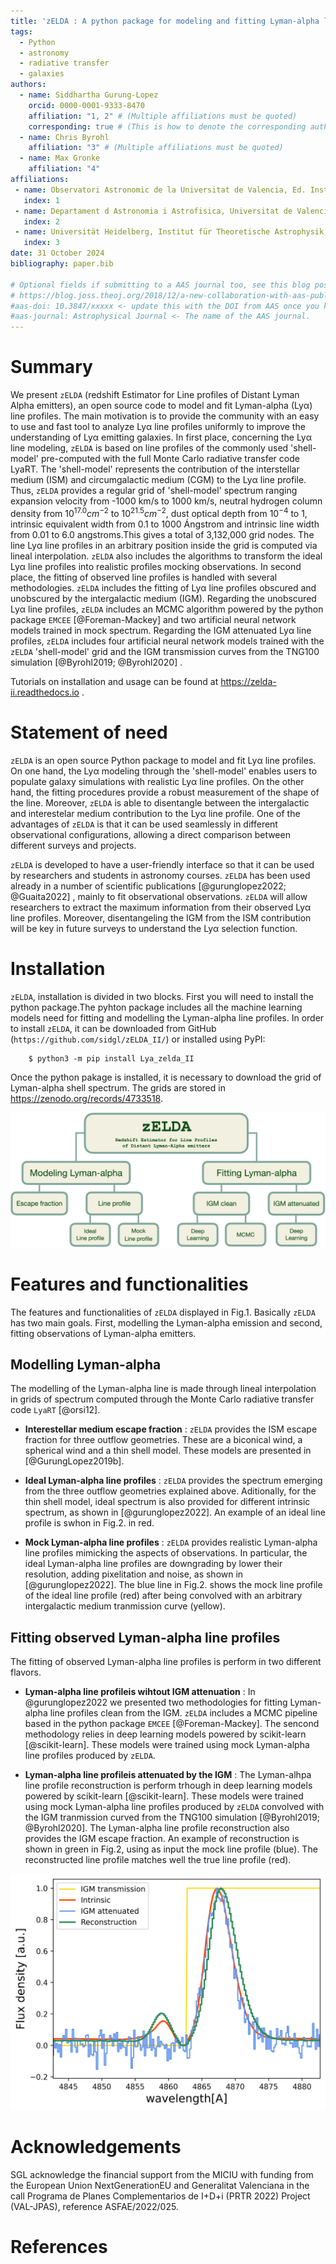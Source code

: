 ```yaml
---
title: 'zELDA : A python package for modeling and fitting Lyman-alpha line profiles.'
tags:
  - Python
  - astronomy
  - radiative transfer
  - galaxies
authors:
  - name: Siddhartha Gurung-Lopez    
    orcid: 0000-0001-9333-8470
    affiliation: "1, 2" # (Multiple affiliations must be quoted)
    corresponding: true # (This is how to denote the corresponding author)
  - name: Chris Byrohl
    affiliation: "3" # (Multiple affiliations must be quoted)
  - name: Max Gronke
    affiliation: "4"
affiliations:
 - name: Observatori Astronomic de la Universitat de Valencia, Ed. Instituts d’Investigacio, Parc Cientific. C/ Catedratico Jose Beltran, n2, 46980 Paterna, Valencia, Spain
   index: 1
 - name: Departament d Astronomia i Astrofisica, Universitat de Valencia, 46100 Burjassot, Spain
   index: 2
 - name: Universität Heidelberg, Institut für Theoretische Astrophysik, ZAH, Albert-Ueberle-Str. 2, 69120 Heidelberg, Germany
   index: 3
date: 31 October 2024
bibliography: paper.bib

# Optional fields if submitting to a AAS journal too, see this blog post:
# https://blog.joss.theoj.org/2018/12/a-new-collaboration-with-aas-publishing
#aas-doi: 10.3847/xxxxx <- update this with the DOI from AAS once you know it.
#aas-journal: Astrophysical Journal <- The name of the AAS journal.
---
```


# Summary

We present `zELDA` (redshift Estimator for Line profiles of Distant Lyman Alpha emitters), an open source code to model and fit Lyman-alpha (Lyα) line profiles. 
The main motivation is to provide the community with an easy to use and fast tool to analyze Lyα line profiles uniformly to improve the understanding of Lyα emitting galaxies. 
In first place, concerning the Lyα line modeling, `zELDA` is based on line profiles of the commonly used 'shell-model' pre-computed with the full Monte Carlo radiative transfer code LyaRT.
The 'shell-model' represents the contribution of the interstellar medium (ISM) and circumgalactic medium (CGM) to the Lyα line profile.
Thus, `zELDA` provides a regular grid of 'shell-model' spectrum ranging expansion velocity from -1000 km/s to 1000 km/s, neutral hydrogen column density from $10^{17.0}cm^{-2}$ to $10^{21.5}cm^{-2}$, dust optical depth  from $10^{-4}$ to 1, intrinsic equivalent width from 0.1 to 1000 Ángstrom and intrinsic line width from 0.01 to 6.0 angstroms.This gives a total of  3,132,000 grid nodes. 
The line Lyα line profiles in an arbitrary position inside the grid is computed via lineal interpolation. 
`zELDA` also includes the algorithms to transform the ideal Lyα line profiles into realistic profiles mocking observations. 
In second place, the fitting of observed line profiles is handled with several methodologies. 
`zELDA` includes the fitting of Lyα line profiles obscured and unobscured by the intergalactic medium (IGM). 
Regarding the unobscured Lyα line profiles, `zELDA` includes an MCMC algorithm powered by the python package `EMCEE` [@Foreman-Mackey]
and two artificial neural network models trained in mock spectrum. 
Regarding the IGM attenuated Lyα line profiles, `zELDA` includes four artificial neural network models trained with the `zELDA` 'shell-model' grid and the IGM transmission curves from the TNG100 simulation [@Byrohl2019; @Byrohl2020] .

Tutorials on installation and usage can be found at https://zelda-ii.readthedocs.io . 

# Statement of need

`zELDA` is an open source Python package to model and fit Lyα line profiles. 
On one hand, the  Lyα modeling through the 'shell-model' enables users to populate galaxy simulations with realistic  Lyα line profiles. 
On the other hand, the fitting procedures provide a robust measurement of the shape of the line. 
Moreover, `zELDA` is able to disentangle between the intergalactic and interestelar medium contribution to the  Lyα line profile. 
One of the advantages of `zELDA` is that it can be used seamlessly in different observational configurations, allowing a direct comparison between different surveys and projects. 

`zELDA` is developed to have a user-friendly interface so that it can be used by researchers and students in astronomy courses. 
`zELDA` has been used already in a number of scientific publications [@gurunglopez2022; @Guaita2022] , mainly to fit observational observations. 
`zELDA` will allow researchers to extract the maximum information from their observed Lyα line profiles. 
Moreover, disentangeling the IGM from the ISM contribution will be key in future surveys to understand the Lyα selection function.

# Installation

`zELDA`, installation is divided in two blocks. First you will need to install the python package.The pyhton package includes all the machine learning models need for fitting and modelling the Lyman-alpha line profiles. In order to install `zELDA`, it can be downloaded from GitHub (`https://github.com/sidgl/zELDA_II/`) or installed using PyPI:

```
    $ python3 -m pip install Lya_zelda_II
```

Once the python pakage is installed, it is necessary to download the grid of Lyman-alpha shell spectrum. The grids are stored in https://zenodo.org/records/4733518. 

![Estructure of functionalities of `zELDA`](docs/figs_and_codes/estructura.png)

# Features and functionalities

The features and functionalities of `zELDA` displayed in Fig.1. Basically `zELDA` has two main goals. First, modelling the Lyman-alpha emission and second, fitting observations of Lyman-alpha emitters. 

## Modelling Lyman-alpha

The modelling of the Lyman-alpha line is made through lineal interpolation in grids of spectrum computed through the Monte Carlo radiative transfer code `LyaRT` [@orsi12]. 

- **Interestellar medium escape fraction** : `zELDA` provides the ISM escape fraction for three outflow geometries. These are a biconical wind, a spherical wind and a thin shell model. These models are presented in [@GurungLopez2019b].  

- **Ideal Lyman-alpha line profiles** : `zELDA` provides the spectrum emerging from the three outflow geometries explained above. Aditionally, for the thin shell model, ideal spectrum is also provided for different intrinsic spectrum, as shown in [@gurunglopez2022]. An example of an ideal line profile is swhon in Fig.2. in red. 

- **Mock Lyman-alpha line profiles** : `zELDA` provides realistic Lyman-alpha line profiles mimicking the aspects of observations. In particular, the ideal Lyman-alpha line profiles are downgrading by lower their resolution, adding pixelitation and noise,  as shown in [@gurunglopez2022]. The blue line in Fig.2. shows the mock line profile of the ideal line profile (red) after being convolved with an arbitrary intergalactic medium  tranmission curve (yellow).

## Fitting observed Lyman-alpha line profiles

The fitting of observed Lyman-alpha line profiles is perform in two different flavors. 

- **Lyman-alpha line profileis wihtout IGM attenuation** : In @gurunglopez2022 we presented two methodologies for fitting Lyman-alpha line profiles clean from the IGM. `zELDA` includes a MCMC pipeline based in the python package `EMCEE` [@Foreman-Mackey]. The sencond methodology relies in deep learning models powered by scikit-learn [@scikit-learn]. These models were trained using mock Lyman-alpha line profiles produced by `zELDA`. 

- **Lyman-alpha line profileis attenuated by the IGM** : The Lyman-alhpa line profile reconstruction is perform trhough in deep learning models powered by scikit-learn [@scikit-learn]. These models were trained using mock Lyman-alpha line profiles produced by `zELDA` convolved with the IGM tranmission curved from the TNG100 simulation [@Byrohl2019; @Byrohl2020]. The Lyman-alpha line profile reconstruction also provides the IGM escape fraction. An example of reconstruction is shown in green in Fig.2, using as input the mock line profile (blue). The reconstructed line profile matches well the true line profile (red).

![Example of a Lyman-alpha line profile reconstruction. The IGM transmission curve is shown in blue. The intrinsic line profile in shown in orange. The observed line profile after the IGM attenuation is shown in green. The reconstructed line profile is shown in red.](docs/figs_and_codes/fig_joss.png)

# Acknowledgements

SGL acknowledge the financial support from the MICIU with funding
from the European Union NextGenerationEU and Generalitat Valenciana in the call Programa de 
Planes Complementarios de I+D+i (PRTR 2022) Project (VAL-JPAS), reference ASFAE/2022/025.

# References

